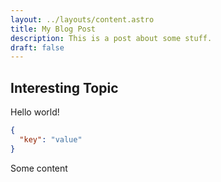 ```yaml
---
layout: ../layouts/content.astro
title: My Blog Post
description: This is a post about some stuff.
draft: false
---
```


## Interesting Topic

Hello world!

```json
{ 
  "key": "value"
}
```

<div id="first">Some content</div>
